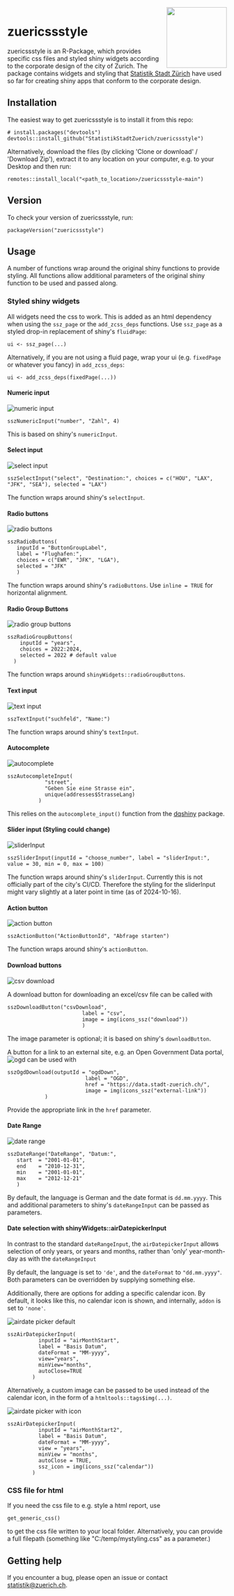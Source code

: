 <img src='man/pictures/Hexagon_zuericssstyle.png' align="right" height="138.5" />

# zuericssstyle
zuericssstyle is an R-Package, which provides specific css files and styled shiny widgets according to the corporate design of the city of Zurich. The package contains widgets and styling that [Statistik Stadt Zürich](https://www.stadt-zuerich.ch/prd/de/index/statistik.html) have used so far for creating shiny apps that conform to the corporate design.

## Installation
The easiest way to get zuericssstyle is to install it from this repo:

```{r, eval = FALSE}
# install.packages("devtools")
devtools::install_github("StatistikStadtZuerich/zuericssstyle")
```

Alternatively, download the files (by clicking 'Clone or download' / 'Download Zip'), extract it to any location on your computer, e.g. to your Desktop and then run:

```{r, eval = FALSE}
remotes::install_local("<path_to_location>/zuericssstyle-main")
```

## Version
To check your version of zuericssstyle, run:

```{r, eval = FALSE}
packageVersion("zuericssstyle")
```

## Usage

A number of functions wrap around the original shiny functions to provide styling. All functions allow additional parameters of the original shiny function to be used and passed along.

### Styled shiny widgets

All widgets need the css to work. This is added as an html dependency when using the `ssz_page` or the `add_zcss_deps` functions. Use `ssz_page` as a styled drop-in replacement of shiny's `fluidPage`:

```{r, eval = FALSE}
ui <- ssz_page(...)
```

Alternatively, if you are not using a fluid page, wrap your ui (e.g. `fixedPage` or whatever you fancy) in `add_zcss_deps`:
```{r, eval = FALSE}
ui <- add_zcss_deps(fixedPage(...))
```

#### Numeric input
![numeric input](man/pictures/numericInput.png)
```{r, eval = FALSE}
sszNumericInput("number", "Zahl", 4)
```
This is based on shiny's `numericInput`.

#### Select input

![select input](man/pictures/selectInput.png)

```{r, eval = FALSE}
sszSelectInput("select", "Destination:", choices = c("HOU", "LAX", "JFK", "SEA"), selected = "LAX")
```
The function wraps around shiny's `selectInput`.

#### Radio buttons

![radio buttons](man/pictures/radioButtons.png)

```{r, eval = FALSE}
sszRadioButtons(
   inputId = "ButtonGroupLabel",
   label = "Flughafen:",
   choices = c("EWR", "JFK", "LGA"),
   selected = "JFK"
   )
```
The function wraps around shiny's `radioButtons`. Use `inline = TRUE` for horizontal alignment.

#### Radio Group Buttons

![radio group buttons](man/pictures/radioGroupButtons.png)

```{r, eval = FALSE}
sszRadioGroupButtons(
    inputId = "years",
    choices = 2022:2024,
    selected = 2022 # default value
  )
```
The function wraps around `shinyWidgets::radioGroupButtons`.

#### Text input

![text input](man/pictures/textInput.png)

```{r, eval = FALSE}
sszTextInput("suchfeld", "Name:")
```
The function wraps around shiny's `textInput`.

#### Autocomplete

![autocomplete](man/pictures/autocomplete.png)

```{r, eval = FALSE}
sszAutocompleteInput(
            "street",
            "Geben Sie eine Strasse ein",
            unique(addresses$StrasseLang)
          )
``` 
This relies on the `autocomplete_input()` function from the [dqshiny](https://github.com/daqana/dqshiny) package.

#### Slider input (Styling could change)

![sliderInput](man/pictures/sliderInput.png)

```{r, eval = FALSE}
sszSliderInput(inputId = "choose_number", label = "sliderInput:", value = 30, min = 0, max = 100)
```
The function wraps around shiny's `sliderInput`. Currently this is not officially part of the city's CI/CD. Therefore the styling for the sliderInput might vary slightly at a later point in time (as of 2024-10-16).

#### Action button

![action button](man/pictures/actionbutton.png)

```{r, eval = FALSE}
sszActionButton("ActionButtonId", "Abfrage starten")
```
The function wraps around shiny's `actionButton`.

#### Download buttons

![csv download](man/pictures/csv.png)

A download button for downloading an excel/csv file can be called with 
```{r, eval = FALSE}
sszDownloadButton("csvDownload",
                        label = "csv",
                        image = img(icons_ssz("download"))
                        )
```
The image parameter is optional; it is based on shiny's `downloadButton`.

A button for a link to an external site, e.g. an Open Government Data portal, 
![ogd](man/pictures/ogd.png)
can be used with 
```{r, eval = FALSE}
sszOgdDownload(outputId = "ogdDown",
                         label = "OGD",
                         href = "https://data.stadt-zuerich.ch/",
                         image = img(icons_ssz("external-link"))
            )
```
Provide the appropriate link in the `href` parameter.

#### Date Range

![date range](man/pictures/dateRange.png)

```{r, eval = FALSE}
sszDateRange("DateRange", "Datum:",
   start  = "2001-01-01",
   end    = "2010-12-31",
   min    = "2001-01-01",
   max    = "2012-12-21"
   )
``` 
By default, the language is German and the date format is `dd.mm.yyyy`. This and additional parameters to shiny's `dateRangeInput`  can be passed as parameters. 

#### Date selection with shinyWidgets::airDatepickerInput

In contrast to the standard `dateRangeInput`, the `airDatepickerInput` allows selection of only years, or years and months, rather than 'only' year-month-day as with the `dateRangeInput`

By default, the language is set to `'de'`, and the `dateFormat` to `"dd.mm.yyyy"`. Both parameters can be overridden by supplying something else.

Additionally, there are options for adding a specific calendar icon. By default, it looks like this, no calendar icon is shown, and internally, `addon` is set to `'none'`.

![airdate picker default](man/pictures/airdatepicker_default.png)

```{r, eval = FALSE}
sszAirDatepickerInput(
          inputId = "airMonthStart",
          label = "Basis Datum",
          dateFormat = "MM-yyyy",
          view="years",
          minView="months",
          autoClose=TRUE
        )
``` 


Alternatively, a custom image can be passed to be used instead of the calendar icon, in the form of a `htmltools::tags$img(...)`.


![airdate picker with icon](man/pictures/airdatepicker_icon.png)

```{r, eval = FALSE}
sszAirDatepickerInput(
          inputId = "airMonthStart2",
          label = "Basis Datum",
          dateFormat = "MM-yyyy",
          view = "years",
          minView = "months",
          autoClose = TRUE,
          ssz_icon = img(icons_ssz("calendar"))
        )
```

### CSS file for html
If you need the css file to e.g. style a html report, use 

```{r, eval = FALSE}
get_generic_css()
```

to get the css file written to your local folder. Alternatively, you can provide a full filepath (something like "C:/temp/mystyling.css" as a parameter.)

## Getting help

If you encounter a bug, please open an issue or contact statistik@zuerich.ch.
